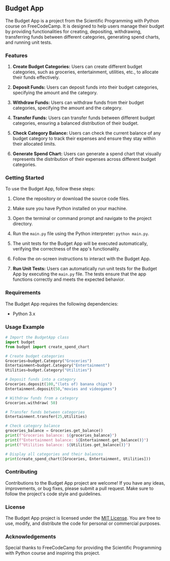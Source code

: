 ## Budget App

The Budget App is a project from the Scientific Programming with Python course on FreeCodeCamp. It is designed to help users manage their budget by providing functionalities for creating, depositing, withdrawing, transferring funds between different categories, generating spend charts, and running unit tests.

### Features

1. **Create Budget Categories:** Users can create different budget categories, such as groceries, entertainment, utilities, etc., to allocate their funds effectively.

2. **Deposit Funds:** Users can deposit funds into their budget categories, specifying the amount and the category.

3. **Withdraw Funds:** Users can withdraw funds from their budget categories, specifying the amount and the category.

4. **Transfer Funds:** Users can transfer funds between different budget categories, ensuring a balanced distribution of their budget.

5. **Check Category Balance:** Users can check the current balance of any budget category to track their expenses and ensure they stay within their allocated limits.

6. **Generate Spend Chart:** Users can generate a spend chart that visually represents the distribution of their expenses across different budget categories.

### Getting Started

To use the Budget App, follow these steps:

1. Clone the repository or download the source code files.

2. Make sure you have Python installed on your machine.

3. Open the terminal or command prompt and navigate to the project directory.

4. Run the `main.py` file using the Python interpreter: `python main.py`.

5. The unit tests for the Budget App will be executed automatically, verifying the correctness of the app's functionality.

6. Follow the on-screen instructions to interact with the Budget App.

7. **Run Unit Tests:** Users can automatically run unit tests for the Budget App by executing the `main.py` file. The tests ensure that the app functions correctly and meets the expected behavior.


### Requirements

The Budget App requires the following dependencies:

- Python 3.x

### Usage Example

```python
# Import the BudgetApp class
import budget
from budget import create_spend_chart

# Create budget categories
Groceries=budget.Category("Groceries")
Entertainment=budget.Category("Entertainment")
Utilities=budget.Category("Utilities")

# Deposit funds into a category
Groceries.deposit(100,"(lots of) banana chips")
Entertainment.deposit(50,"movies and videogames")

# Withdraw funds from a category
Groceries.withdraw( 50)

# Transfer funds between categories
Entertainment.transfer(25,Utilities)

# Check category balance
groceries_balance = Groceries.get_balance()
print(f"Groceries balance: ${groceries_balance}")
print(f"Entertainment balance: ${Entertainment.get_balance()}")
print(f"Utilities balance: ${Utilities.get_balance()}")

# Display all categories and their balances
print(create_spend_chart([Groceries, Entertainment, Utilities]))
```

### Contributing

Contributions to the Budget App project are welcome! If you have any ideas, improvements, or bug fixes, please submit a pull request. Make sure to follow the project's code style and guidelines.

### License

The Budget App project is licensed under the [MIT License](https://opensource.org/licenses/MIT). You are free to use, modify, and distribute the code for personal or commercial purposes.

### Acknowledgements

Special thanks to FreeCodeCamp for providing the Scientific Programming with Python course and inspiring this project.
